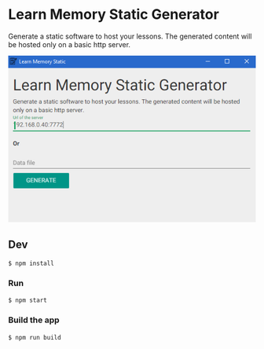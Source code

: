 # Learn Memory Static Generator

Generate a static software to host your lessons. The generated content will be hosted only on a basic http server.

![](demo.png)

## Dev

```
$ npm install
```

### Run

```
$ npm start
```

### Build the app

```
$ npm run build
```
